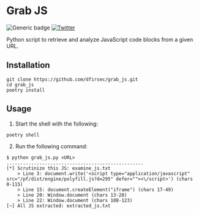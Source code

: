 # Grab JS

![Generic badge](https://img.shields.io/badge/python-3.11-blue.svg) [![Twitter](https://img.shields.io/badge/Twitter-@pulsecode-blue.svg)](https://twitter.com/pulsecode)

Python script to retrieve and analyze JavaScript code blocks from a given URL.

## Installation

```text
git clone https://github.com/dfirsec/grab_js.git
cd grab_js
poetry install
```

## Usage

1. Start the shell with the following:

```text
poetry shell
```

2. Run the following command:
   
```text
$ python grab_js.py <URL>
..................................................
[*] Scrutinize this JS: examine_js.txt
    > Line 3: document.write('<script type="application/javascript" src="/pf/dist/engine/polyfill.js?d=295" defer=""><\/script>') (chars 0-115)
    > Line 15: document.createElement("iframe") (chars 17-49)
    > Line 20: Window.document (chars 13-28)
    > Line 22: Window.document (chars 108-123)
[~] All JS extracted: extracted_js.txt
```
